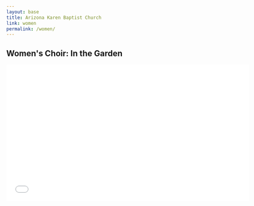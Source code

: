 ```yaml
---
layout: base
title: Arizona Karen Baptist Church
link: women
permalink: /women/
---
```


## Women's Choir: In the Garden

<div class="video-container">
    <iframe width="640" height="360" src="//www.youtube.com/embed/f775-gV6UR8?rel=0" frameborder="0" allowfullscreen></iframe>
</div>

